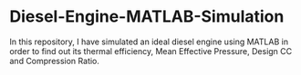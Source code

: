 # Diesel-Engine-MATLAB-Simulation
In this repository, I have simulated an ideal diesel engine using MATLAB in order to find out its thermal efficiency, Mean Effective Pressure, Design CC and Compression Ratio.
